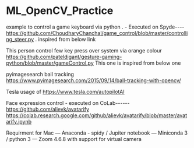 # ML_OpenCV_Practice

example to  control a game keyboard via python . - Executed on Spyde----
https://github.com/ChoudharyChanchal/game_control/blob/master/controlling_steer.py
. inspired from below link 


This person control few key press over system via orange colour 
https://github.com/pateldigant/gesture-gaming-python/blob/master/gameControl.py
This one is inspired from below one 

pyimagesearch ball tracking
https://www.pyimagesearch.com/2015/09/14/ball-tracking-with-opencv/

Tesla usage of 
https://www.tesla.com/autopilotAI


Face expression control  - executed on CoLab------
https://github.com/alievk/avatarify
https://colab.research.google.com/github/alievk/avatarify/blob/master/avatarify.ipynb


Requirment for Mac 
— Anaconda  - spidy / Jupiter notebook 
— Miniconda 3 / python 3 
— Zoom 4.6.8  with support for virtual camera 
